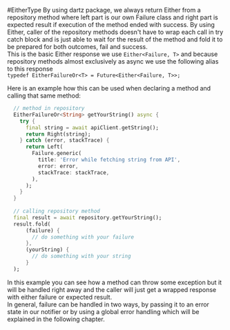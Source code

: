 #EitherType
By using dartz package, we always return Either from a repository method where left part is our own Failure class and right part is expected result if execution of the method ended with success. By using Either, caller of the repository methods doesn't have to wrap each call in try catch block and is just able to wait for the result of the method and fold it to be prepared for both outcomes, fail and success.\
This is the basic Either response we use ```Either<Failure, T>``` and because repository methods almost exclusively as async we use the following alias to this response\
```typedef EitherFailureOr<T> = Future<Either<Failure, T>>;```

Here is an example how this can be used when declaring a method and calling that same method:
```dart
  // method in repository
  EitherFailureOr<String> getYourString() async {
    try {
      final string = await apiClient.getString();
      return Right(string);
    } catch (error, stackTrace) {
      return Left(
        Failure.generic(
          title: 'Error while fetching string from API', 
          error: error, 
          stackTrace: stackTrace,
        ),
      );
    }
  }
  
  // calling repository method
  final result = await repository.getYourString();
  result.fold(
      (failure) {
        // do something with your failure
      },
      (yourString) {
        // do something with your string
      }
  );
```

In this example you can see how a method can throw some exception but it will be handled right away and the caller will just get a wrapped response with either failure or expected result.\
In general, failure can be handled in two ways, by passing it to an error state in our notifier or by using a global error handling which will be explained in the following chapter.
